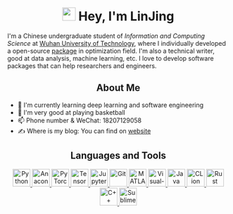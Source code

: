 <h1 align="center"> <img src="https://emojis.slackmojis.com/emojis/images/1531849430/4246/blob-sunglasses.gif?1531849430" width="30"/> Hey, I'm LinJing </h1>

I'm a Chinese undergraduate student of *Information and Computing Science* at [Wuhan University of Technology], where I individually developed a open-source [package] in optimization field. I'm also a technical writer, good at data analysis, machine learning, etc. I love to develop software packages that can help researchers and engineers.

<h2 align='center'><b>About Me</b></h2>

- 🌱 I'm currently learning deep learning and software engineering
- 🏀 I'm very good at playing basketball
- 📫 Phone number & WeChat: 18207129058
- ✍ Where is my blog: You can find on [website]

[Wuhan University of Technology]: https://whut.edu.cn/
[package]: https://github.com/linjing-lab/optimtool
[website]: https://blog.csdn.net/linjing_zyq

<h2 align='center'><b>Languages and Tools</b></h2>
<p align='center'>
    <a href='https://www.python.org/'>
        <img src='https://cdn.jsdelivr.net/npm/simple-icons@5.2.0/icons/python.svg' alt='Python' height='40'>
    </a>
    <a href='https://www.anaconda.com/'>
        <img src='https://cdn.jsdelivr.net/npm/simple-icons@5.2.0/icons/anaconda.svg' alt='Anaconda' height='40'>
    </a>
    <a href='https://pytorch.org/'>
        <img src='https://cdn.jsdelivr.net/npm/simple-icons@5.2.0/icons/pytorch.svg' alt='PyTorch' height='40'>
    </a>
    <a href='https://tensorflow.google.cn/'>
        <img src='https://cdn.jsdelivr.net/npm/simple-icons@5.2.0/icons/tensorflow.svg' alt='TensorFlow' height='40'>
    </a>
    <a href='https://jupyter.org/'>
        <img src='https://cdn.jsdelivr.net/npm/simple-icons@5.2.0/icons/jupyter.svg' alt='Jupyter' height='40'>
    </a>
    <a href='https://git-scm.com/'>
        <img src='https://cdn.jsdelivr.net/npm/simple-icons@5.2.0/icons/git.svg' alt='Git' height='40'>
    </a>
    <a href='https://www.mathworks.com/products/matlab.html'>
        <img src='https://cdn.jsdelivr.net/npm/simple-icons@5.2.0/icons/matlab.svg' alt='MATLAB' height='40'>
    </a>
    <a href='https://visualstudio.microsoft.com/'>
        <img src='https://cdn.jsdelivr.net/npm/simple-icons@5.2.0/icons/visualstudio.svg' alt='Visual-Studio' height='40'>
    </a>
    <a href='https://www.java.com/en/'>
        <img src='https://cdn.jsdelivr.net/npm/simple-icons@5.2.0/icons/java.svg' alt='Java' height='40'>
    </a>
    <a href='https://www.jetbrains.com/clion/'>
        <img src='https://cdn.jsdelivr.net/npm/simple-icons@5.2.0/icons/clion.svg' alt='CLion' height='40'>
    </a>
    <a href='https://www.rust-lang.org/'>
        <img src='https://cdn.jsdelivr.net/npm/simple-icons@5.2.0/icons/rust.svg' alt='Rust' height='40'>
    </a>
    <a href='https://en.cppreference.com/w/cpp'>
        <img src='https://cdn.jsdelivr.net/npm/simple-icons@5.2.0/icons/cplusplus.svg' alt='C++' height='40'>
    </a>
    <a href='https://www.sublimetext.com/'>
        <img src='https://cdn.jsdelivr.net/npm/simple-icons@5.2.0/icons/sublimetext.svg' alt='Sublime-Text' height='40'>
    </a>
</p>